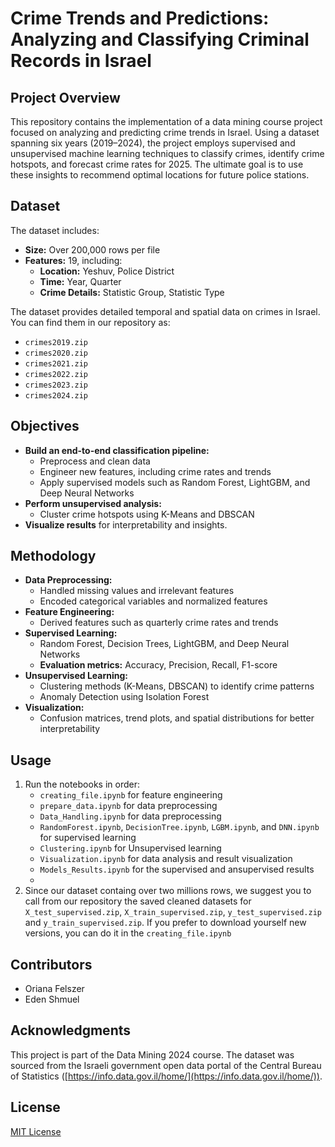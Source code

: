 # **Crime Trends and Predictions: Analyzing and Classifying Criminal Records in Israel**

## **Project Overview**
This repository contains the implementation of a data mining course project focused on analyzing and predicting crime trends in Israel. Using a dataset spanning six years (2019–2024), the project employs supervised and unsupervised machine learning techniques to classify crimes, identify crime hotspots, and forecast crime rates for 2025. The ultimate goal is to use these insights to recommend optimal locations for future police stations.

## **Dataset**
The dataset includes:
- **Size:** Over 200,000 rows per file
- **Features:** 19, including:
  - **Location:** Yeshuv, Police District
  - **Time:** Year, Quarter
  - **Crime Details:** Statistic Group, Statistic Type

The dataset provides detailed temporal and spatial data on crimes in Israel. You can find them in our repository as:
- `crimes2019.zip`
- `crimes2020.zip`
- `crimes2021.zip`
- `crimes2022.zip`
- `crimes2023.zip`
- `crimes2024.zip`

## **Objectives**
- **Build an end-to-end classification pipeline:**
  - Preprocess and clean data
  - Engineer new features, including crime rates and trends
  - Apply supervised models such as Random Forest, LightGBM, and Deep Neural Networks
- **Perform unsupervised analysis:**
  - Cluster crime hotspots using K-Means and DBSCAN
- **Visualize results** for interpretability and insights.

## **Methodology**
- **Data Preprocessing:**
  - Handled missing values and irrelevant features
  - Encoded categorical variables and normalized features
- **Feature Engineering:**
  - Derived features such as quarterly crime rates and trends
- **Supervised Learning:**
  - Random Forest, Decision Trees, LightGBM, and Deep Neural Networks
  - **Evaluation metrics:** Accuracy, Precision, Recall, F1-score
- **Unsupervised Learning:**
  - Clustering methods (K-Means, DBSCAN) to identify crime patterns
  - Anomaly Detection using Isolation Forest
- **Visualization:**
  - Confusion matrices, trend plots, and spatial distributions for better interpretability

## **Usage**
1. Run the notebooks in order:
   - `creating_file.ipynb` for feature engineering
   - `prepare_data.ipynb` for data preprocessing
   - `Data_Handling.ipynb` for data preprocessing
   - `RandomForest.ipynb`, `DecisionTree.ipynb`, `LGBM.ipynb`, and `DNN.ipynb` for supervised learning
   - `Clustering.ipynb` for Unsupervised learning
   - `Visualization.ipynb` for data analysis and result visualization
   - `Models_Results.ipynb` for the supervised and ansupervised results
   - 
3. Since our dataset containg over two millions rows, we suggest you to call from our repository the saved cleaned datasets for `X_test_supervised.zip`, `X_train_supervised.zip`, `y_test_supervised.zip` and `y_train_supervised.zip`.
If you prefer to download yourself new versions, you can do it in the `creating_file.ipynb`

## **Contributors**
- Oriana Felszer
- Eden Shmuel

## **Acknowledgments**
This project is part of the Data Mining 2024 course. The dataset was sourced from the Israeli government open data portal of the Central Bureau of Statistics ([https://info.data.gov.il/home/](https://info.data.gov.il/home/)).

## **License**
[MIT License](LICENSE)
